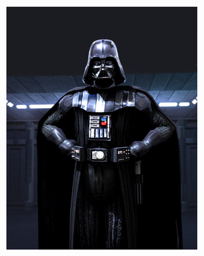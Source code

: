 ![I ordered a frappuccino, where's my frappuccino? ](https://github.com/zachaysan/darth_vader_wins_election/blob/master/darthvader.jpg?raw=true)